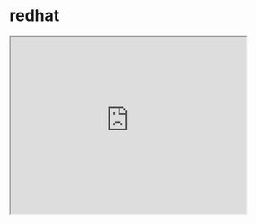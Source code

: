 # redhat

<iframe width="420" height="315"
src="https://www.youtube.com/embed/tgbNymZ7vqY">
</iframe>
